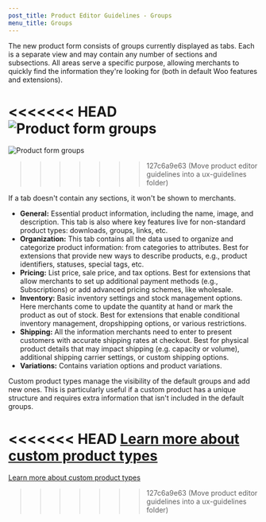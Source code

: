 ```yaml
---
post_title: Product Editor Guidelines - Groups
menu_title: Groups
---
```


The new product form consists of groups currently displayed as tabs. Each is a separate view and may contain any number of sections and subsections. All areas serve a specific purpose, allowing merchants to quickly find the information they're looking for (both in default Woo features and extensions).

<<<<<<< HEAD
![Product form groups](https://developer.woo.com/wp-content/uploads/2023/12/product-editor-ext-guidelines-form-groups.gif)
=======
![Product form groups](https://woo-docs-multi-com.go-vip.net/wp-content/uploads/2023/12/product-editor-ext-guidelines-form-groups.gif)
>>>>>>> 127c6a9e63 (Move product editor guidelines into a ux-guidelines folder)

If a tab doesn't contain any sections, it won't be shown to merchants.

- **General:** Essential product information, including the name, image, and description. This tab is also where key features live for non-standard product types: downloads, groups, links, etc.
- **Organization:** This tab contains all the data used to organize and categorize product information: from categories to attributes. Best for extensions that provide new ways to describe products, e.g., product identifiers, statuses, special tags, etc.
- **Pricing:** List price, sale price, and tax options. Best for extensions that allow merchants to set up additional payment methods (e.g., Subscriptions) or add advanced pricing schemes, like wholesale.
- **Inventory:** Basic inventory settings and stock management options. Here merchants come to update the quantity at hand or mark the product as out of stock. Best for extensions that enable conditional inventory management, dropshipping options, or various restrictions.
- **Shipping:** All the information merchants need to enter to present customers with accurate shipping rates at checkout. Best for physical product details that may impact shipping (e.g. capacity or volume), additional shipping carrier settings, or custom shipping options.
- **Variations:** Contains variation options and product variations.

Custom product types manage the visibility of the default groups and add new ones. This is particularly useful if a custom product has a unique structure and requires extra information that isn't included in the default groups.

<<<<<<< HEAD
[Learn more about custom product types](./product-editor-form-custom-product-types)
=======
[Learn more about custom product types](./product-editor-form-custom-product-types)
>>>>>>> 127c6a9e63 (Move product editor guidelines into a ux-guidelines folder)
